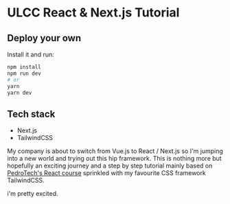 # ULCC React & Next.js Tutorial

## Deploy your own

Install it and run:

```bash
npm install
npm run dev
# or
yarn
yarn dev
```

## Tech stack

- Next.js
- TailwindCSS

My company is about to switch from Vue.js to React / Next.js so I'm jumping into a new world and trying out this hip framework.
This is nothing more but hopefully an exciting journey and a step by step tutorial mainly based on
[PedroTech's React course](https://www.youtube.com/c/PedroTechnologies) sprinkled with my favourite CSS framework TailwindCSS.

i'm pretty excited.
